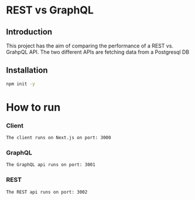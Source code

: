 # REST vs GraphQL

## Introduction
This project has the aim of comparing the performance of a REST vs. GrahpQL API.
The two different APIs are fetching data from a Postgresql DB

## Installation
```bash
npm init -y
```

# How to run
### Client
```bash
The client runs on Next.js on port: 3000
```
### GraphQL
```bash
The GraphQL api runs on port: 3001
```
### REST
```bash
The REST api runs on port: 3002
```

